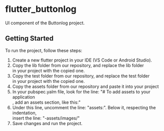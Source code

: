 # flutter_buttonlog

UI component of the Buttonlog project.<br/>

## Getting Started

To run the project, follow these steps:<br/>

1. Create a new flutter project in your IDE (VS Code or Android Studio).<br/>
2. Copy the lib folder from our repository, and replace the lib folder<br/>
in your project with the copied one.
3. Copy the test folder from our repository, and replace the test folder<br/>
in your project with the copied one.
4. Copy the assets folder from our repository and paste it into your project<br/>
5. In your pubspec.yalm file, look for the line: "# To add assets to your application<br/>
, add an assets section, like this:"
6. Under this line, uncomment the line: "assets:". Below it, respecting the indentation,<br/>
insert the line: "-assets/images/"
7. Save changes and run the project.  

